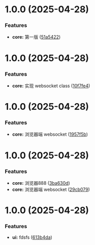 # 1.0.0 (2025-04-28)


### Features

* **core:** 第一版 ([51a5422](https://github.com/coderlzw-cn/websocket/commit/51a5422a4e5df88be03c65ea6b9da4f683f1061a))

# 1.0.0 (2025-04-28)

### Features

- **core:** 实现 websocket class ([10f7fe4](https://github.com/coderlzw-cn/websocket/commit/10f7fe45fccdb603a5c8b7ac8448076b0bfea3a4))

# 1.0.0 (2025-04-28)

### Features

- **core:** 浏览器端 websocket ([1957f5b](https://github.com/coderlzw-cn/websocket/commit/1957f5b85f4e13cb7380fa5624932c7a3133b113))

# 1.0.0 (2025-04-28)

### Features

- **core:** 浏览器888 ([3ba630d](https://github.com/coderlzw-cn/websocket/commit/3ba630de3c405410ecfd2150d0ca9890b7c0854e))
- **core:** 浏览器端 websocket ([29cb079](https://github.com/coderlzw-cn/websocket/commit/29cb079a5c8c8ff4841a38a9821024d580b770e6))

# 1.0.0 (2025-04-28)

### Features

- **ui:** fdsfs ([613b4da](https://github.com/coderlzw-cn/websocket/commit/613b4da70664b26b157879dfb5336bfb650c47c5))

